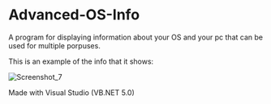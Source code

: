# Advanced-OS-Info
A program for displaying information about your OS and your pc that can be used for multiple porpuses.

This is an example of the info that it shows:

![Screenshot_7](https://user-images.githubusercontent.com/69941154/169421964-b3179262-cc21-4d88-99be-ade8a6a450a2.png)

Made with Visual Studio (VB.NET 5.0)
